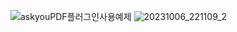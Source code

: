 ![askyouPDF플러그인사용예제](https://github.com/hyemiMoon/ahnlabsem17-chatGPT/assets/54827907/0ebd4315-a5f9-4679-aa37-4b7863ea26f5)
![20231006_221109_2](https://github.com/hyemiMoon/ahnlabsem17-chatGPT/assets/54827907/87f2682f-65d5-47f2-912e-bf8699678f64)
